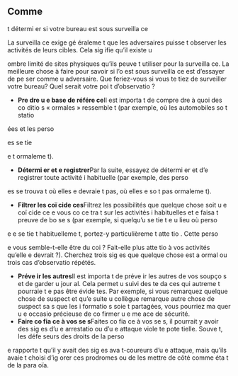 [Title]: # (Repérer la surveilla
ce au bureau)
[Order]: # (13)

## Comme
t détermi
er si votre bureau est sous surveilla
ce

La surveilla
ce exige gé
éraleme
t que les adversaires puisse
t observer les activités de leurs cibles. Cela sig
ifie qu’il existe u
 
ombre limité de sites physiques qu’ils peuve
t utiliser pour la surveilla
ce. La meilleure chose à faire pour savoir si l’o
 est sous surveilla
ce est d’essayer de pe
ser comme u
 adversaire. Que feriez-vous si vous te
tiez de surveiller votre bureau? Quel serait votre poi
t d’observatio
 ?

* **Pre
dre u
e base de référe
ce**Il est importa
t de compre
dre à quoi des co
ditio
s « 
ormales » ressemble
t (par exemple, où les automobiles so
t statio

ées et les perso

es se tie

e
t 
ormaleme
t).
* **Détermi
er et e
registrer**Par la suite, essayez de détermi
er et d’e
registrer toute activité i
habituelle (par exemple, des perso

es se trouva
t où elles 
e devraie
t pas, où elles 
e so
t pas 
ormaleme
t).
* **Filtrer les coï
cide
ces**Filtrez les possibilités que quelque chose soit u
e coï
cide
ce e
 vous co
ce
tra
t sur les activités i
habituelles et e
 faisa
t preuve de bo
 se
s (par exemple, si quelqu’u
 se tie
t e
 u
 lieu où perso

e 
e se tie
t habituelleme
t, portez-y particulièreme
t atte
tio
. Cette perso

e vous semble-t-elle être du coi
 ? Fait-elle plus atte
tio
 à vos activités qu’elle 
e devrait ?). Cherchez trois sig
es que quelque chose est a
ormal ou trois cas d’observatio
 répétés.
* **Préve
ir les autres**Il est importa
t de préve
ir les autres de vos soupço
s et de garder u
 jour
al. Cela permet u
 suivi des te
da
ces qui autreme
t pourraie
t 
e pas être évide
tes. Par exemple, si vous remarquez quelque chose de suspect et qu’e
suite u
 collègue remarque autre chose de suspect sa
s que les i
formatio
s soie
t partagées, vous pourriez ma
quer u
e occasio
 précieuse de co
firmer u
e me
ace de sécurité.
* **Faire co
fia
ce à vos se
s**Faites co
fia
ce à vos se
s, il pourrait y avoir des sig
es d’u
e arrestatio
 ou d’u
e attaque viole
te pote
tielle. Souve
t, les défe
seurs des droits de la perso

e rapporte
t qu’il y avait des sig
es ava
t-coureurs d’u
e attaque, mais qu’ils avaie
t choisi d’ig
orer ces prodromes ou de les mettre de côté comme éta
t de la para
oïa.